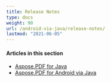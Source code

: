 ```yaml
---
title: Release Notes
type: docs
weight: 90
url: /android-via-java/release-notes/
lastmod: "2021-06-05"
---
```


#### **Articles in this section**
- [Aspose.PDF for Java](/pdf/java/aspose-pdf-for-java/)
- [Aspose.PDF for Android via Java](/pdf/java/aspose-pdf-for-android-via-java/)
